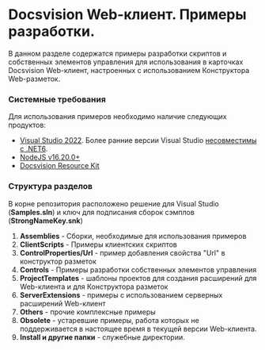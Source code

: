 ﻿# Docsvision Web-клиент. Примеры разработки. 

В данном разделе содержатся примеры разработки скриптов и собственных элементов управления для использования в карточках Docsvision Web-клиент, настроенных с использованием Конструктора Web-разметок.

### Системные требования

Для использования примеров необходимо наличие следующих продуктов:

* [Visual Studio 2022](https://www.visualstudio.com). Более ранние версии Visual Studio [несовместимы с .NET6](https://github.com/dotnet/core/issues/5567).
* [NodeJS v16.20.0+](https://nodejs.org/en/)
* [Docsvision Resource Kit](https://docsvision.itsm365.com/sd/operator/#uuid:KB$2437101)

### Структура разделов

В корне репозитория расположено решение для Visual Studio (**Samples.sln**) и ключ для подписания сборок сэмплов (**StrongNameKey.snk**)

 1. **Assemblies** - Сборки, необходимые для использования примеров
 2. **ClientScripts** - Примеры клиентских скриптов
 3. **ControlProperties/Url** - пример добавления свойства "Url" в конструктор разметок
 4. **Controls** - Примеры разработки собственных элементов управления
 5. **ProjectTemplates** - шаблоны проектов для создания расширений для Web-клиента и для Конструктора разметок
 6. **ServerExtensions** - примеры с использованием серверных расширений Web-клиент
 7. **Others** - прочие комплексные примеры
 8. **Obsolete** - устаревшие примеры, работа которых не поддерживается в настоящее время в текущей версии Web-клиента.
 9. **Install и другие папки** - служебные директории.